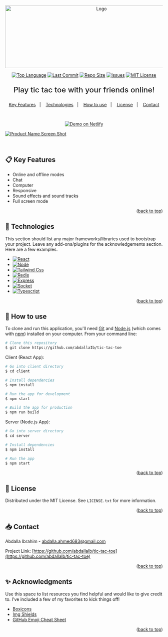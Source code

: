 <a name="readme-top"></a>

<!-- PROJECT LOGO -->
<br />
<div align="center">
  <a href="https://github.com/abdallaIb/tic-tac-toe">
    <img src="https://tictactoe-ib.netlify.app/assets/images/319941ac176e7f42c5f0e44e540efe43.png" alt="Logo" width="600" height="200">
  </a>

[![Top Language][top-language-shield]][top-language-url]
[![Last Commit][last-commit-shield]][last-commit-url]
[![Repo Size][repo-size-shield]][repo-size-url]
[![Issues][issues-shield]][issues-url]
[![MIT License][license-shield]][license-url]

  <p align="center" style='font-weight: 500; font-size: 1.5rem'>
    Play tic tac toe with your friends online!
    <br />
   <!-- TABLE OF CONTENTS -->
<p align="center">
  <a href="#clipboard-key-features">Key Features</a>&nbsp;&nbsp;&nbsp;|&nbsp;&nbsp;&nbsp;
  <a href="#rocket-technologies">Technologies</a>&nbsp;&nbsp;&nbsp;|&nbsp;&nbsp;&nbsp;
  <a href="#hammer-how-to-use">How to use</a>&nbsp;&nbsp;&nbsp;|&nbsp;&nbsp;&nbsp;
  <a href="#pencil-license">License</a>&nbsp;&nbsp;&nbsp;|&nbsp;&nbsp;&nbsp;
  <a href="#inbox_tray-contact">Contact</a>
</p>
    <br />
<p align="center">
<a href="https://tictactoe-ib.netlify.app/" target="_blank">
    <img alt="Demo on Netlify" src="https://res.cloudinary.com/lukemorales/image/upload/v1599785319/readme_logos/demo_on_netlify_umjmch.png">
  </a>
  </p>
  </p>
</div>

[![Product Name Screen Shot][product-screenshot]](https://tictactoe-ib.netlify.app)

</br>

<!-- Key Features -->

## :clipboard: Key Features

- Online and offline modes
- Chat
- Computer
- Responsive
- Sound effects and sound tracks
- Full screen mode

<p align="right">(<a href="#readme-top">back to top</a>)</p>

<!-- Technologies-->

## :rocket: Technologies

This section should list any major frameworks/libraries used to bootstrap your project. Leave any add-ons/plugins for the acknowledgements section. Here are a few examples.

- [![React][react.js]][react-url]
- [![Node][node.js]][node-url]
- [![Tailwind Css][tailwind-css]][tailwind-url]
- [![Redis][redis]][redis-url]
- [![Express][express.js]][express-url]
- [![Socket][socket.io]][socket-url]
- [![Typescript][typescript]][typescript-url]

<p align="right">(<a href="#readme-top">back to top</a>)</p>

<!-- How to use -->

## :hammer: How to use

To clone and run this application, you'll need [Git](https://git-scm.com) and [Node.js](https://nodejs.org/en/download/) (which comes with [npm](http://npmjs.com)) installed on your computer. From your command line:

```bash
# Clone this repository
$ git clone https://github.com/abdallaIb/tic-tac-toe
```

Client (React App):

```bash
# Go into client directory
$ cd client

# Install dependencies
$ npm install

# Run the app for development
$ npm start

# Build the app for production
$ npm run build
```

Server (Node.js App):

```bash
# Go into server directory
$ cd server

# Install dependencies
$ npm install

# Run the app
$ npm start
```

<p align="right">(<a href="#readme-top">back to top</a>)</p>

<!-- LICENSE -->

## :pencil: License

Distributed under the MIT License. See `LICENSE.txt` for more information.

<p align="right">(<a href="#readme-top">back to top</a>)</p>

<!-- CONTACT -->

## :inbox_tray: Contact

Abdalla Ibrahim - abdalla.ahmed683@gmail.com

Project Link: [https://github.com/abdallaIb/tic-tac-toe](https://github.com/abdallaIb/tic-tac-toe)

<p align="right">(<a href="#readme-top">back to top</a>)</p>

<!-- ACKNOWLEDGMENTS -->

## :sparkles: Acknowledgments

Use this space to list resources you find helpful and would like to give credit to. I've included a few of my favorites to kick things off!

- [Boxicons](https://boxicons.com/)
- [Img Shields](https://shields.io)
- [GitHub Emoji Cheat Sheet](https://www.webpagefx.com/tools/emoji-cheat-sheet)

<p align="right">(<a href="#readme-top">back to top</a>)</p>

<!-- MARKDOWN LINKS & IMAGES -->
<!-- https://www.markdownguide.org/basic-syntax/#reference-style-links -->

[repo-size-shield]: https://img.shields.io/github/repo-size/abdallaIb/tic-tac-toe.svg?style=for-the-badge
[repo-size-url]: https://img.shields.io/github/repo-size/abdallaIb/tic-tac-toe.svg
[top-language-shield]: https://img.shields.io/github/languages/top/abdallaIb/tic-tac-toe.svg?style=for-the-badge
[top-language-url]: https://img.shields.io/github/languages/top/abdallaIb/tic-tac-toe.svg
[last-commit-shield]: https://img.shields.io/github/last-commit/abdallaIb/tic-tac-toe.svg?style=for-the-badge
[last-commit-url]: https://img.shields.io/github/last-commit/abdallaIb/tic-tac-toe.svg
[issues-shield]: https://img.shields.io/github/issues/abdallaIb/tic-tac-toe.svg?style=for-the-badge
[issues-url]: https://github.com/abdallaIb/tic-tac-toe/issues
[license-shield]: https://img.shields.io/github/license/abdallaIb/tic-tac-toe.svg?style=for-the-badge
[license-url]: https://github.com/abdallaIb/tic-tac-toe/blob/master/LICENSE.txt
[product-screenshot]: https://www.abdalla.pro/assets/images/8c5dd3981ccc58706c5d4b6961f09070.png
[react.js]: https://img.shields.io/badge/React-20232A?style=for-the-badge&logo=react&logoColor=61DAFB
[react-url]: https://reactjs.org/
[node.js]: https://img.shields.io/badge/Node.js-43853D?style=for-the-badge&logo=node.js&logoColor=white
[node-url]: https://nodejs.org/
[socket.io]: https://img.shields.io/badge/Socket.io-black?style=for-the-badge&logo=socket.io&badgeColor=010101
[socket-url]: https://scoket.io/
[express.js]: https://img.shields.io/badge/Express.js-404D59?style=for-the-badge
[express-url]: https://expressjs.com/
[typescript]: https://img.shields.io/badge/TypeScript-007ACC?style=for-the-badge&logo=typescript&logoColor=white
[typescript-url]: https://typescriptlang.org/
[tailwind-css]: https://img.shields.io/badge/Tailwind_CSS-38B2AC?style=for-the-badge&logo=tailwind-css&logoColor=white
[tailwind-url]: https://tailwindcss.com/
[redis]: https://img.shields.io/badge/redis-%23DD0031.svg?&style=for-the-badge&logo=redis&logoColor=white
[redis-url]: https://redis.io
[aws]: https://img.shields.io/badge/Amazon_AWS-FF9900?style=for-the-badge&logo=amazonaws&logoColor=white
[aws-url]: https://aws.amazon.com
[mongodb]: https://img.shields.io/badge/MongoDB-4EA94B?style=for-the-badge&logo=mongodb&logoColor=white
[mongodb-url]: https://www.mongodb.com/
[postgres]: https://img.shields.io/badge/PostgreSQL-316192?style=for-the-badge&logo=postgresql&logoColor=white
[postgres-url]: https://www.postgresql.org/
[stripe]: https://img.shields.io/badge/Stripe-626CD9?style=for-the-badge&logo=Stripe&logoColor=white
[stripe-url]: https://stripe.com
